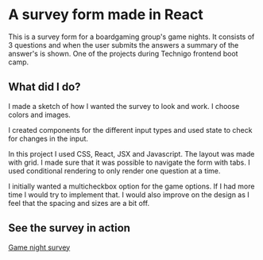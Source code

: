 # A survey form made in React

This is a survey form for a boardgaming group's game nights. It consists of 3 questions and when the user submits the answers a summary of the answer's is shown. One of the projects during Technigo frontend boot camp.

## What did I do?

I made a sketch of how I wanted the survey to look and work. I choose colors and images.

I created components for the different input types and used state to check for changes in the input.

In this project I used CSS, React, JSX and Javascript. The layout was made with grid. I made sure that it was possible to navigate the form with tabs. I used conditional rendering to only render one question at a time.

I initially wanted a multicheckbox option for the game options. If I had more time I would try to implement that. I would also improve on the design as I feel that the spacing and sizes are a bit off.

## See the survey in action

[Game night survey](https://game-night-survey-emmie.netlify.com/)

